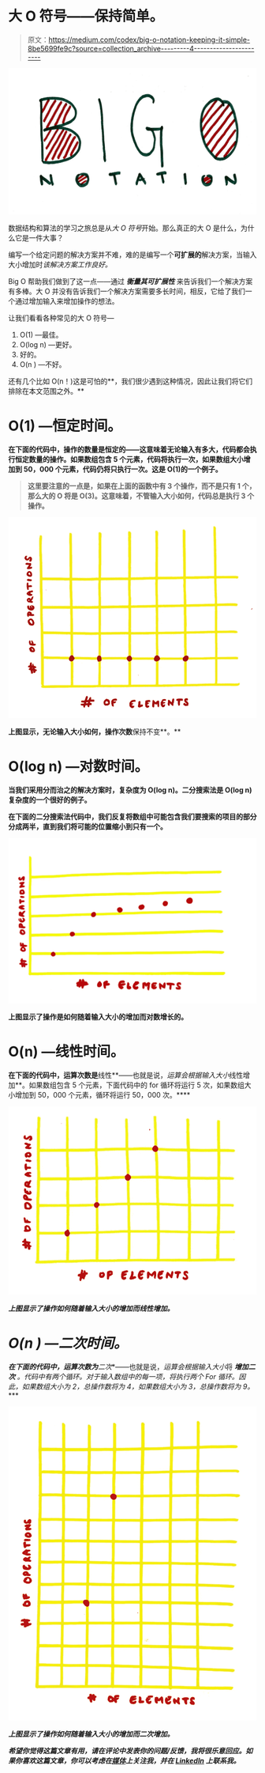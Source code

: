 # 大 O 符号——保持简单。

> 原文：<https://medium.com/codex/big-o-notation-keeping-it-simple-8be5699fe9c?source=collection_archive---------4----------------------->

![](img/e09a665096d99bfd844f0b5fc2c041c9.png)

数据结构和算法的学习之旅总是从*大 O 符号*开始。那么真正的大 O 是什么，为什么它是一件大事？

编写一个给定问题的解决方案并不难，难的是编写一个**可扩展的**解决方案，当输入大小增加时*该解决方案工作良好。*

Big O 帮助我们做到了这一点——通过 ***衡量其可扩展性*** 来告诉我们一个解决方案有多棒。大 O 并没有告诉我们一个解决方案需要多长时间，相反，它给了我们一个通过增加输入来增加操作的想法。

让我们看看各种常见的大 O 符号—

1.  O(1) —最佳。
2.  O(log n) —更好。
3.  好的。
4.  O(n ) —不好。

还有几个比如 O(n！)这是可怕的**，我们很少遇到这种情况，因此让我们将它们排除在本文范围之外。**

# **O(1) —恒定时间。**

**在下面的代码中，操作的数量是恒定的——这意味着无论输入有多大，代码都会执行恒定数量的操作。如果数组包含 5 个元素，代码将执行一次，如果数组大小增加到 50，000 个元素，代码仍将只执行一次。这是 O(1)的一个例子。**

> **这里要注意的一点是，如果在上面的函数中有 3 个操作，而不是只有 1 个，那么大的 O 将是 O(3)。这意味着，不管输入大小如何，代码总是执行 3 个操作。**

**![](img/c95e3321a15136acc097ae4a8cb54a8c.png)**

**上图显示，无论输入大小如何，操作次数**保持不变**。**

# **O(log n) —对数时间。**

**当我们采用分而治之的解决方案时，复杂度为 O(log n)。二分搜索法是 O(log n)复杂度的一个很好的例子。**

**在下面的二分搜索法代码中，我们反复将数组中可能包含我们要搜索的项目的部分分成两半，直到我们将可能的位置缩小到只有一个。**

**![](img/b593bf700f5a91f9f0024d18dcd34b02.png)**

**上图显示了操作是如何随着输入大小的增加而对数增长的。**

# **O(n) —线性时间。**

**在下面的代码中，运算次数是**线性**——也就是说，*运算会根据输入大小*线性增加**。如果数组包含 5 个元素，下面代码中的 for 循环将运行 5 次，如果数组大小增加到 50，000 个元素，循环将运行 50，000 次。****

***![](img/9f8bfb118a056911629870938ebfdcba.png)***

***上图显示了操作如何随着输入大小的增加而线性增加。***

# ***O(n ) —二次时间。***

***在下面的代码中，运算次数为**二次**——也就是说，*运算会根据输入大小*将 ***增加二次*** *。代码中有两个循环。对于输入数组中的每一项，将执行两个 For 循环。因此，如果数组大小为 2，总操作数将为 4，如果数组大小为 3，总操作数将为 9。****

***![](img/5340f4ae1e35fca92542c9e919e408da.png)***

***上图显示了操作如何随着输入大小的增加而二次增加。***

***希望你觉得这篇文章有用，请在评论中发表你的问题/反馈，我将很乐意回应。如果你喜欢这篇文章，你可以考虑在[媒体](/@dwivedi.2512_6282)上关注我，并在 [LinkedIn](https://www.linkedin.com/in/abhishek-dwivedi-25a45b225/) 上联系我。***